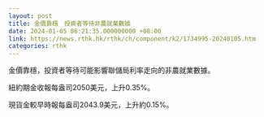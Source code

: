 ```yaml
---
layout: post
title: 金價靠穩　投資者等待非農就業數據
date: 2024-01-05 06:21:35.000000000 +08:00
link: https://news.rthk.hk/rthk/ch/component/k2/1734995-20240105.htm
categories: rthk
---
```


金價靠穩，投資者等待可能影響聯儲局利率走向的非農就業數據。

紐約期金收報每盎司2050美元，上升0.35%。

現貨金較早時報每盎司2043.9美元，上升約0.15%。
